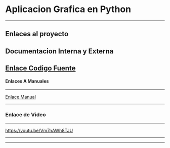 # Aplicacion Grafica en Python

------------


Enlaces al proyecto
------------
## Documentacion Interna y Externa
[Enlace Codigo Fuente](https://github.com/Yovanygt/Aplicacion_Interfaz_grafica/blob/main/Codigo_fuente.md "Enlace")
- 
#### Enlaces A Manuales
------------------------
[Enlace Manual](https://github.com/Yovanygt/Aplicacion_Interfaz_grafica/blob/main/Manual.md "Enlace Manual")

------------

### Enlace de Video 

------------

https://youtu.be/Vm7nAWh8TJU

------------


------------
